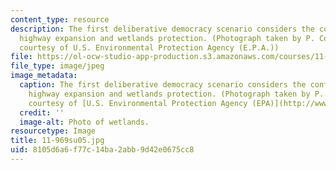```yaml
---
content_type: resource
description: The first deliberative democracy scenario considers the conflict between
  highway expansion and wetlands protection. (Photograph taken by P. Collins. Image
  courtesy of U.S. Environmental Protection Agency (E.P.A.))
file: https://ol-ocw-studio-app-production.s3.amazonaws.com/courses/11-969-workshop-on-deliberative-democracy-and-dispute-resolution-summer-2005/8105d6a6f77c14ba2abb9d42e0675cc8_11-969su05.jpg
file_type: image/jpeg
image_metadata:
  caption: The first deliberative democracy scenario considers the conflict between
    highway expansion and wetlands protection. (Photograph taken by P. Collins. Image
    courtesy of [U.S. Environmental Protection Agency (EPA)](http://www.epa.gov/).)
  credit: ''
  image-alt: Photo of wetlands.
resourcetype: Image
title: 11-969su05.jpg
uid: 8105d6a6-f77c-14ba-2abb-9d42e0675cc8
---
```

